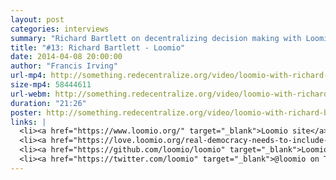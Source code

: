 ```yaml
---
layout: post
categories: interviews
summary: "Richard Bartlett on decentralizing decision making with Loomio. How can user experience help us govern ourselves? Plus crowdfunding."
title: "#13: Richard Bartlett - Loomio"
date: 2014-04-08 20:00:00
author: "Francis Irving"
url-mp4: http://something.redecentralize.org/video/loomio-with-richard-bartlett.mp4
size-mp4: 58444611
url-webm: http://something.redecentralize.org/video/loomio-with-richard-bartlett.webm
duration: "21:26"
poster: http://something.redecentralize.org/video/loomio-with-richard-bartlett.jpg
links: |
  <li><a href="https://www.loomio.org/" target="_blank">Loomio site</a></li>
  <li><a href="https://love.loomio.org/real-democracy-needs-to-include-everyone" target="_blank">Crowdfunding</a></li>
  <li><a href="https://github.com/loomio/loomio" target="_blank">Loomio Github</a></li>
  <li><a href="https://twitter.com/loomio" target="_blank">@loomio on Twitter</a></li>
---
```

